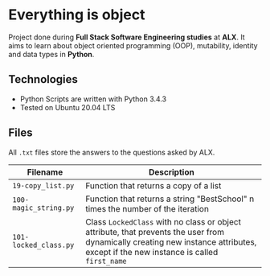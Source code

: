 # Everything is object
Project done during **Full Stack Software Engineering studies** at **ALX**. 
It aims to learn about object oriented programming (OOP), mutability, identity and data types in **Python**.

## Technologies
* Python Scripts are written with Python 3.4.3
* Tested on Ubuntu 20.04 LTS

## Files

All `.txt` files store the answers to the questions asked by ALX.

| Filename | Description |
| -------- | ----------- |
| `19-copy_list.py` | Function that returns a copy of a list |
| `100-magic_string.py` | Function that returns a string "BestSchool" n times the number of the iteration |
| `101-locked_class.py` | Class `LockedClass` with no class or object attribute, that prevents the user from dynamically creating new instance attributes, except if the new instance is called `first_name` |
